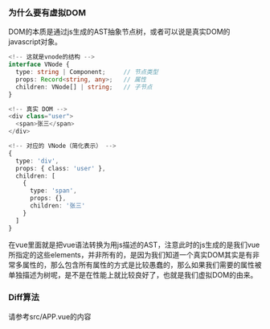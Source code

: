 ### 为什么要有虚拟DOM

  DOM的本质是通过js生成的AST抽象节点树，或者可以说是真实DOM的javascript对象。

```typescript
<!-- 这就是vnode的结构 -->
interface VNode {
  type: string | Component;     // 节点类型
  props: Record<string, any>;   // 属性
  children: VNode[] | string;   // 子节点
}

<!-- 真实 DOM -->
<div class="user">
  <span>张三</span>
</div>

<!-- 对应的 VNode（简化表示） -->
{
  type: 'div',
  props: { class: 'user' },
  children: [
    {
      type: 'span',
      props: {},
      children: '张三'
    }
  ]
}
```

  在vue里面就是把vue语法转换为用js描述的AST，注意此时的js生成的是我们vue所指定的这些elements，并非所有的，是因为我们知道一个真实DOM其实是有非常多属性的，那么包含所有属性的方式是比较愚蠢的，那么如果我们需要的属性被单独描述为树呢，是不是在性能上就比较良好了，也就是我们虚拟DOM的由来。

### Diff算法

  请参考src/APP.vue的内容
